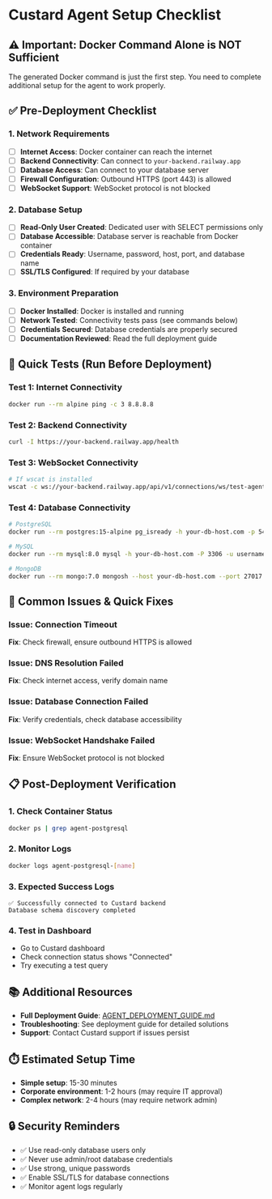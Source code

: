 # Custard Agent Setup Checklist

## ⚠️ Important: Docker Command Alone is NOT Sufficient

The generated Docker command is just the first step. You need to complete additional setup for the agent to work properly.

## ✅ Pre-Deployment Checklist

### 1. Network Requirements
- [ ] **Internet Access**: Docker container can reach the internet
- [ ] **Backend Connectivity**: Can connect to `your-backend.railway.app`
- [ ] **Database Access**: Can connect to your database server
- [ ] **Firewall Configuration**: Outbound HTTPS (port 443) is allowed
- [ ] **WebSocket Support**: WebSocket protocol is not blocked

### 2. Database Setup
- [ ] **Read-Only User Created**: Dedicated user with SELECT permissions only
- [ ] **Database Accessible**: Database server is reachable from Docker container
- [ ] **Credentials Ready**: Username, password, host, port, and database name
- [ ] **SSL/TLS Configured**: If required by your database

### 3. Environment Preparation
- [ ] **Docker Installed**: Docker is installed and running
- [ ] **Network Tested**: Connectivity tests pass (see commands below)
- [ ] **Credentials Secured**: Database credentials are properly secured
- [ ] **Documentation Reviewed**: Read the full deployment guide

## 🧪 Quick Tests (Run Before Deployment)

### Test 1: Internet Connectivity
```bash
docker run --rm alpine ping -c 3 8.8.8.8
```

### Test 2: Backend Connectivity
```bash
curl -I https://your-backend.railway.app/health
```

### Test 3: WebSocket Connectivity
```bash
# If wscat is installed
wscat -c ws://your-backend.railway.app/api/v1/connections/ws/test-agent
```

### Test 4: Database Connectivity
```bash
# PostgreSQL
docker run --rm postgres:15-alpine pg_isready -h your-db-host.com -p 5432

# MySQL
docker run --rm mysql:8.0 mysql -h your-db-host.com -P 3306 -u username -p

# MongoDB
docker run --rm mongo:7.0 mongosh --host your-db-host.com --port 27017
```

## 🚨 Common Issues & Quick Fixes

### Issue: Connection Timeout
**Fix**: Check firewall, ensure outbound HTTPS is allowed

### Issue: DNS Resolution Failed
**Fix**: Check internet access, verify domain name

### Issue: Database Connection Failed
**Fix**: Verify credentials, check database accessibility

### Issue: WebSocket Handshake Failed
**Fix**: Ensure WebSocket protocol is not blocked

## 📋 Post-Deployment Verification

### 1. Check Container Status
```bash
docker ps | grep agent-postgresql
```

### 2. Monitor Logs
```bash
docker logs agent-postgresql-[name]
```

### 3. Expected Success Logs
```
✅ Successfully connected to Custard backend
Database schema discovery completed
```

### 4. Test in Dashboard
- Go to Custard dashboard
- Check connection status shows "Connected"
- Try executing a test query

## 📚 Additional Resources

- **Full Deployment Guide**: [AGENT_DEPLOYMENT_GUIDE.md](./AGENT_DEPLOYMENT_GUIDE.md)
- **Troubleshooting**: See deployment guide for detailed solutions
- **Support**: Contact Custard support if issues persist

## ⏱️ Estimated Setup Time

- **Simple setup**: 15-30 minutes
- **Corporate environment**: 1-2 hours (may require IT approval)
- **Complex network**: 2-4 hours (may require network admin)

## 🔒 Security Reminders

- ✅ Use read-only database users only
- ✅ Never use admin/root database credentials
- ✅ Use strong, unique passwords
- ✅ Enable SSL/TLS for database connections
- ✅ Monitor agent logs regularly
